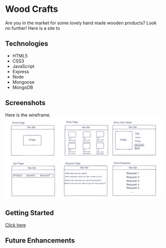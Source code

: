 # Wood Crafts

Are you in the market for some lovely hand made wooden products? Look no further! Here is a site to 

## Technologies
- HTML5
- CSS3
- JavaScript
- Express
- Node
- Mongoose
- MongoDB

## Screenshots
Here is the wireframe.
![wireframe](./public/images/Project-2-Wireframe.png) 




## Getting Started
[Click here](link) 

## Future Enhancements
